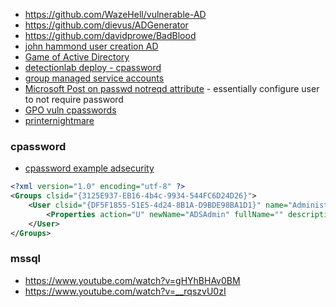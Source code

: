 - https://github.com/WazeHell/vulnerable-AD
- https://github.com/dievus/ADGenerator
- https://github.com/davidprowe/BadBlood
- [john hammond user creation AD](https://www.youtube.com/watch?v=59VqS6wMn6w)
- [Game of Active Directory](https://github.com/Orange-Cyberdefense/GOAD)
- [detectionlab deploy - cpassword](https://github.com/michiiii/DetectionLab-Deploy-Env) 
- [group managed service accounts](https://github.com/rgl/windows-domain-controller-vagrant)
- [Microsoft Post on passwd notreqd attribute](https://learn.microsoft.com/de-de/archive/blogs/russellt/passwd_notreqd) - essentially configure user to not require password
- [GPO vuln cpasswords](https://support.microsoft.com/en-au/topic/ms14-025-vulnerability-in-group-policy-preferences-could-allow-elevation-of-privilege-may-13-2014-60734e15-af79-26ca-ea53-8cd617073c30)
- [printernightmare](https://msrc.microsoft.com/update-guide/vulnerability/CVE-2021-34527?WT.mc_id=M365-MVP-6771)


### cpassword
- [cpassword example adsecurity](https://adsecurity.org/?p=2288)
```xml
<?xml version="1.0" encoding="utf-8" ?>
<Groups clsid="{3125E937-EB16-4b4c-9934-544FC6D24D26}">
	<User clsid="{DF5F1855-51E5-4d24-8B1A-D9BDE98BA1D1}" name="Administrator (built-in)" image="2" changed="2015- 02-18 01:53:01" uid="{D5FE7352-81E1-42A2-B7DA-118402BE4C33}">
		<Properties action="U" newName="ADSAdmin" fullName="" description="" cpassword="RI133B2W|2CiI0Cau1DtrtTe3wdFwzCIWB5PSAXXMDstchJt3bLOUie0BaZ/7rdQjugTonF3ZWAKa1iRvd4JGQ" changeLogon="0" noChange="0" neverExpires="0" acctDisabled="0" subAuthority="RID_ADMIN" userName="Administrator (built-in)" expires="2015-02-17" />
	</User>
</Groups>
```

### mssql 
- https://www.youtube.com/watch?v=gHYhBHAv0BM
- https://www.youtube.com/watch?v=__rqszvU0zI